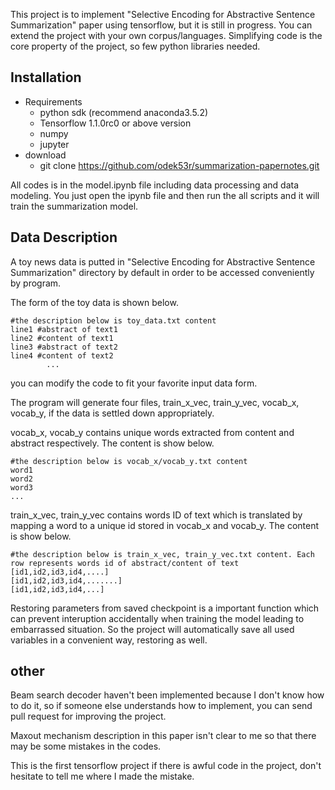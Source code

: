 This project is to implement "Selective Encoding for Abstractive Sentence Summarization" paper using tensorflow, but it is still in progress. You can extend the project with your own corpus/languages. Simplifying code is the core property of the project, so few python libraries needed. 

##  Installation</br>
- Requirements
	- python sdk (recommend anaconda3.5.2)
	- Tensorflow 1.1.0rc0 or above version
	- numpy
	- jupyter
- download
	- git clone https://github.com/odek53r/summarization-papernotes.git

All codes is in the model.ipynb file including data processing and data modeling. You just open the ipynb file and then run the all scripts and it will train the summarization model.
## Data Description
A toy news data is putted in "Selective Encoding for Abstractive Sentence Summarization" directory by default in order to be accessed conveniently by program.

The form of the toy data is shown below. 
		
	#the description below is toy_data.txt content
	line1 #abstract of text1
	line2 #content of text1
	line3 #abstract of text2
	line4 #content of text2
			...
you can modify the code to fit your favorite input data form. 

The program will generate four files, train\_x\_vec, train\_y\_vec, vocab\_x, vocab\_y, if the data is settled down appropriately.

vocab\_x, vocab\_y contains unique words extracted from content and abstract respectively. The content is show below.

	#the description below is vocab_x/vocab_y.txt content
	word1 
	word2
	word3
	...


train\_x\_vec, train\_y\_vec contains words ID of text which is translated by mapping a word to a unique id stored in vocab\_x and vocab\_y. The content is show below.

	#the description below is train_x_vec, train_y_vec.txt content. Each row represents words id of abstract/content of text
	[id1,id2,id3,id4,....] 
	[id1,id2,id3,id4,.......] 
	[id1,id2,id3,id4,...] 

Restoring parameters from saved checkpoint is a important function which can prevent interuption accidentally when training the model leading to embarrassed situation. So the project will automatically save all used variables in a convenient way, restoring as well.

## other
Beam search decoder haven't been implemented because I don't know how to do it, so if someone else understands how to implement, you can send pull request for improving the project.

Maxout mechanism description in this paper isn't clear to me so that there may be some mistakes in the codes.

This is the first tensorflow project if there is awful code in the project, don't hesitate to tell me where I made the mistake.
